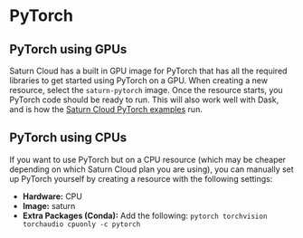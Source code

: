 # PyTorch

## PyTorch using GPUs

Saturn Cloud has a built in GPU image for PyTorch that has all the required libraries to get started using PyTorch on a GPU. When creating a new resource, select the `saturn-pytorch` image. Once the resource starts, you PyTorch code should be ready to run. This will also work well with Dask, and is how the [Saturn Cloud PyTorch examples](<docs/Examples/python/PyTorch/qs-01-pytorch-gpu.md>) run.

## PyTorch using CPUs

If you want to use PyTorch but on a CPU resource (which may be cheaper depending on which Saturn Cloud plan you are using), you can manually set up PyTorch yourself by creating a resource with the following settings:

* **Hardware:** CPU
* **Image:** saturn
* **Extra Packages (Conda):** Add the following: `pytorch torchvision torchaudio cpuonly -c pytorch`